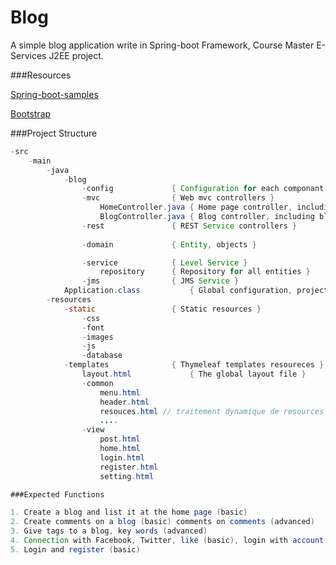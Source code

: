 Blog
====
A simple blog application write in Spring-boot Framework, Course Master E-Services J2EE project.

###Resources

[Spring-boot-samples](https://github.com/spring-projects/spring-boot/tree/1.1.x/spring-boot-samples)

[Bootstrap](http://getbootstrap.com/)

###Project Structure

```java
-src
	-main
		-java
			-blog
				-config				{ Configuration for each componant in blog application }
				-mvc				{ Web mvc controllers }
					HomeController.java	{ Home page controller, including listing blogs }
					BlogController.java	{ Blog controller, including blogs CRUD operation }
				-rest				{ REST Service controllers }
						
				-domain 			{ Entity, objects }

				-service			{ Level Service }
					repository 		{ Repository for all entities }
				-jms 				{ JMS Service }
			Application.class 			{ Global configuration, project open class }
		-resources
			-static					{ Static resources }
				-css
				-font
				-images
				-js
				-database
			-templates				{ Thymeleaf templates resoureces }
				layout.html 			{ The global layout file }
				-common
					menu.html
					header.html
					resouces.html // traitement dynamique de resources statique
					....
				-view
					post.html
					home.html
					login.html
					register.html
					setting.html

###Expected Functions

1. Create a blog and list it at the home page (basic)
2. Create comments on a blog (basic) comments on comments (advanced)
3. Give tags to a blog, key words (advanced)
4. Connection with Facebook, Twitter, like (basic), login with account (basic), post tweet or news (advanced)
5. Login and register (basic)


